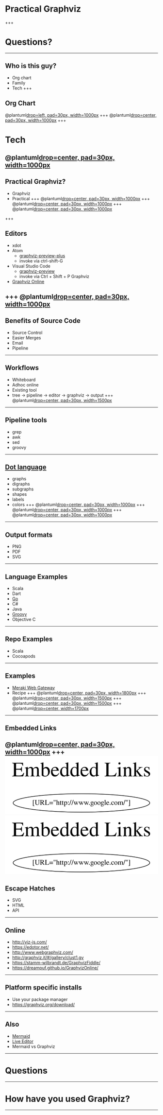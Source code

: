 # Practical Graphviz
+++
# Questions?
---
## Who is this guy?
* Org chart
* Family
* Tech
+++
## Org Chart
@plantuml[drop=left, pad=30px, width=1000px](puml/org.puml)
+++
@plantuml[drop=center, pad=30px, width=1000px](puml/family.puml)
+++
# Tech
@plantuml[drop=center, pad=30px, width=1000px](puml/tech.puml)
---
## Practical Graphviz?
* Graphviz
* Practical
+++
@plantuml[drop=center, pad=30px, width=1000px](puml/graphviz.puml)
+++
@plantuml[drop=center, pad=30px, width=1000px](puml/graph.puml)
+++
@plantuml[drop=center, pad=30px, width=1000px](puml/digraph.puml)

+++
## Editors
* xdot
* Atom
  - [graphviz-preview-plus](https://atom.io/packages/graphviz-preview-plus)
  - invoke via ctrl-shift-G
* Visual Studio Code
  - [graphviz-preview](https://marketplace.visualstudio.com/items?itemName=EFanZh.graphviz-preview)
  - invoke via Ctrl + Shift + P Graphviz
* [Graphviz Online](https://dreampuf.github.io/GraphvizOnline)

+++
@plantuml[drop=center, pad=30px, width=1000px](puml/practical.puml)
---
## Benefits of Source Code
* Source Control
* Easier Merges
* Email
* Pipeline
---
## Workflows
* Whiteboard
* Adhoc online
* Existing tool
* tree -> pipeline -> editor -> graphviz -> output
+++
@plantuml[drop=center, pad=30px, width=1500px](puml/workflow.puml)
---
## Pipeline tools
* grep
* awk
* sed
* groovy
---
## [Dot language](https://graphviz.org/doc/info/lang.html)
* graphs
* digraphs
* subgraphs
* shapes
* labels
* colors
+++
@plantuml[drop=center, pad=30px, width=1000px](puml/color.puml)
+++
@plantuml[drop=center, pad=30px, width=1000px](puml/shapes.puml)
+++
@plantuml[drop=center, pad=30px, width=1000px](puml/arrows.puml)
---
## Output formats
* PNG
* PDF
* SVG
---
## Language Examples
* Scala
* Dart
* [Go](https://graphviz.org/Gallery/directed/go-package.html)
* C#
* Java
* [Groovy](https://dreampuf.github.io/GraphvizOnline/?url=https://raw.githubusercontent.com/curtcox/Meraki-Web-Gateway/master/architecture/gateway.dot)
* Objective C
---
## Repo Examples
* Scala
* Cocoapods
---
## Examples
* [Meraki Web Gateway](https://github.com/curtcox/Meraki-Web-Gateway)
* Recipe
+++
@plantuml[drop=center, pad=30px, width=1800px](puml/pipeline.puml)
+++
@plantuml[drop=center, pad=30px, width=1500px](puml/packages.puml)
+++
@plantuml[drop=center, pad=30px, width=1500px](puml/gateway.puml)
+++
@plantuml[drop=center, width=1700px](puml/recipe.puml)
---
## Embedded Links
@plantuml[drop=center, pad=30px, width=1000px](puml/links.puml)
+++
![Embedded Links](./svg/links.svg)
<img src="./svg/links.svg">
---
## Escape Hatches
* SVG
* HTML
* API
---
## Online
* http://viz-js.com/
* https://edotor.net/
* http://www.webgraphviz.com/
* http://graphviz.it/#/gallery/clust1.gv
* https://stamm-wilbrandt.de/GraphvizFiddle/
* https://dreampuf.github.io/GraphvizOnline/
---
## Platform specific installs
* Use your package manager
* https://graphviz.org/download/
---
## Also
* [Mermaid](https://mermaid-js.github.io/mermaid/#/)
* [Live Editor](https://mermaid-js.github.io/mermaid-live-editor)
* Mermaid vs Graphviz
---
# Questions
---
# How have you used Graphviz?
---
